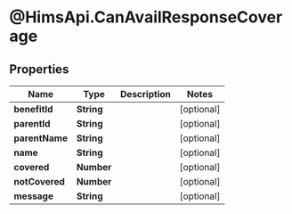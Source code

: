 # @HimsApi.CanAvailResponseCoverage

## Properties

Name | Type | Description | Notes
------------ | ------------- | ------------- | -------------
**benefitId** | **String** |  | [optional] 
**parentId** | **String** |  | [optional] 
**parentName** | **String** |  | [optional] 
**name** | **String** |  | [optional] 
**covered** | **Number** |  | [optional] 
**notCovered** | **Number** |  | [optional] 
**message** | **String** |  | [optional] 


